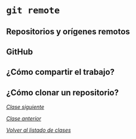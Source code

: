 # `git remote`

## Repositorios y orígenes remotos
## GitHub
## ¿Cómo compartir el trabajo?
## ¿Cómo clonar un repositorio?

_[Clase siguiente](clase3.gitMerge.md)_

_[Clase anterior](clase1.gitInit.md)_

_[Volver al listado de clases](../git.md)_